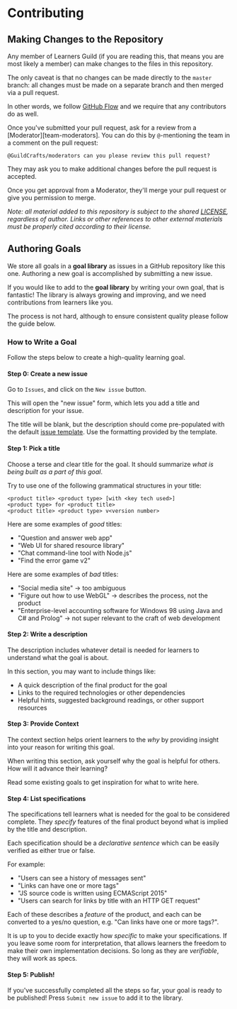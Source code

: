 # Contributing

## Making Changes to the Repository

Any member of Learners Guild (if you are reading this, that means you are most likely a member) can make changes to the files in this repository.

The only caveat is that no changes can be made directly to the `master` branch: all changes must be made on a separate branch and then merged via a pull request.

In other words, we follow [GitHub Flow][gh-flow-guide] and we require that any contributors do as well.

Once you've submitted your pull request, ask for a review from a [Moderator][team-moderators]. You can do this by `@`-mentioning the team in a comment on the pull request:

```
@GuildCrafts/moderators can you please review this pull request?
```

They may ask you to make additional changes before the pull request is accepted.

Once you get approval from a Moderator, they'll merge your pull request or give you permission to merge.

_Note: all material added to this repository is subject to the shared [LICENSE](license), regardless of author. Links or other references to other external materials must be properly cited according to their license._

## Authoring Goals

We store all goals in a **goal library** as issues in a GitHub repository like this one. Authoring a new goal is accomplished by submitting a new issue.

If you would like to add to the **goal library** by writing your own goal, that is fantastic! The library is always growing and improving, and we need contributions from learners like you.

The process is not hard, although to ensure consistent quality please follow the guide below.

### How to Write a Goal

Follow the steps below to create a high-quality learning goal.

#### Step 0: Create a new issue

Go to `Issues`, and click on the `New issue` button.

This will open the "new issue" form, which lets you add a title and description for your issue.

The title will be blank, but the description should come pre-populated with the default [issue template][issue-template]. Use the formatting provided by the template.

#### Step 1: Pick a title

Choose a terse and clear title for the goal. It should summarize _what is being built as a part of this goal_.

Try to use one of the following grammatical structures in your title:

```
<product title> <product type> [with <key tech used>]
<product type> for <product title>
<product title> <product type> v<version number>
```

Here are some examples of _good_ titles:

- "Question and answer web app"
- "Web UI for shared resource library"
- "Chat command-line tool with Node.js"
- "Find the error game v2"

Here are some examples of _bad_ titles:

- "Social media site" -> too ambiguous
- "Figure out how to use WebGL" -> describes the process, not the product
- "Enterprise-level accounting software for Windows 98 using Java and C# and Prolog" -> not super relevant to the craft of web development

#### Step 2: Write a description

The description includes whatever detail is needed for learners to understand what the goal is about.

In this section, you may want to include things like:

- A quick description of the final product for the goal
- Links to the required technologies or other dependencies
- Helpful hints, suggested background readings, or other support resources

#### Step 3: Provide Context

The context section helps orient learners to the _why_ by providing insight into your reason for writing this goal.

When writing this section, ask yourself why the goal is helpful for others. How will it advance their learning?

Read some existing goals to get inspiration for what to write here.

#### Step 4: List specifications

The specifications tell learners what is needed for the goal to be considered complete. They _specify_ features of the final product beyond what is implied by the title and description.

Each specification should be a _declarative sentence_ which can be easily verified as either true or false.

For example:

- "Users can see a history of messages sent"
- "Links can have one or more tags"
- "JS source code is written using ECMAScript 2015"
- "Users can search for links by title with an HTTP GET request"

Each of these describes a _feature_ of the product, and each can be converted to a yes/no question, e.g. "Can links have one or more tags?".

It is up to you to decide exactly how _specific_ to make your specifications. If you leave some room for interpretation, that allows learners the freedom to make their own implementation decisions. So long as they are _verifiable_, they will work as specs.

#### Step 5: Publish!

If you've successfully completed all the steps so far, your goal is ready to be published! Press `Submit new issue` to add it to the library.

[issue-template]: ./.github/ISSUE_TEMPLATE.md
[gh-flow-guide]: https://guides.github.com/introduction/flow/
[team-practitioners]: https://github.com/orgs/GuildCrafts/teams/practitioners
[license]: ./LICENSE
